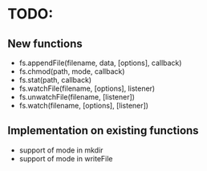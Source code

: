 # TODO:

## New functions

- fs.appendFile(filename, data, [options], callback)
- fs.chmod(path, mode, callback)
- fs.stat(path, callback)
- fs.watchFile(filename, [options], listener)
- fs.unwatchFile(filename, [listener])
- fs.watch(filename, [options], [listener])

## Implementation on existing functions

- support of mode in mkdir
- support of mode in writeFile
